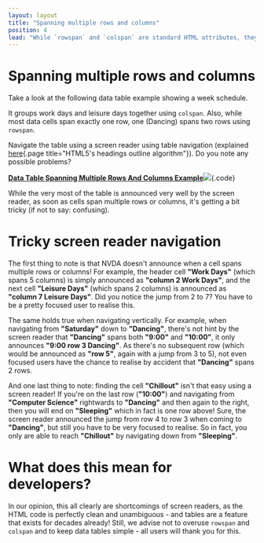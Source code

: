 ```yaml
---
layout: layout
title: "Spanning multiple rows and columns"
position: 4
lead: "While `rowspan` and `colspan` are standard HTML attributes, they can be a bit tricky for screen readers. Be sure not to overuse them!"
---
```


# Spanning multiple rows and columns

Take a look at the following data table example showing a week schedule.

It groups work days and leisure days together using `colspan`. Also, while most data cells span exactly one row, one (Dancing) spans two rows using `rowspan`.

Navigate the table using a screen reader using table navigation (explained [here](/code-examples-of-common-patterns-and-daily-requirements/heading-outlines/html5s-headings-outline-algorithm){.page title="HTML5's headings outline algorithm"}). Do you note any possible problems?

[**Data Table Spanning Multiple Rows And Columns Example**![](https://s3-us-west-2.amazonaws.com/i.cdpn.io/1279260.jLbxZw.small.48fd8000-86ce-40b6-9dd3-7e9fda0d929a.png)](https://codepen.io/accessibility-developer-guide/pen/jLbxZw){.code}

While the very most of the table is announced very well by the screen reader, as soon as cells span multiple rows or columns, it's getting a bit tricky (if not to say: confusing).

# Tricky screen reader navigation

The first thing to note is that NVDA doesn't announce when a cell spans multiple rows or columns! For example, the header cell **"Work Days"** (which spans 5 columns) is simply announced as **"column 2 Work Days"**, and the next cell **"Leisure Days"** (which spans 2 columns) is announced as **"column 7 Leisure Days"**. Did you notice the jump from 2 to 7? You have to be a pretty focused user to realise this.

The same holds true when navigating vertically. For example, when navigating from **"Saturday"** down to **"Dancing"**, there's not hint by the screen reader that **"Dancing"** spans both **"9:00"** and **"10:00"**, it only announces **"9:00 row 3 Dancing"**. As there's no subsequent row (which would be announced as **"row 5"**, again with a jump from 3 to 5), not even focused users have the chance to realise by accident that **"Dancing"** spans 2 rows.

And one last thing to note: finding the cell **"Chillout"** isn't that easy using a screen reader! If you're on the last row (**"10:00"**) and navigating from **"Computer Science"** rightwards to **"Dancing"** and then again to the right, then you will end on **"Sleeping"** which in fact is one row above! Sure, the screen reader announced the jump from row 4 to row 3 when coming to **"Dancing"**, but still you have to be very focused to realise. So in fact, you only are able to reach **"Chillout"** by navigating down from **"Sleeping"**.

# What does this mean for developers?

In our opinion, this all clearly are shortcomings of screen readers, as the HTML code is perfectly clean and unambiguous - and tables are a feature that exists for decades already! Still, we advise not to overuse `rowspan` and `colspan` and to keep data tables simple - all users will thank you for this.